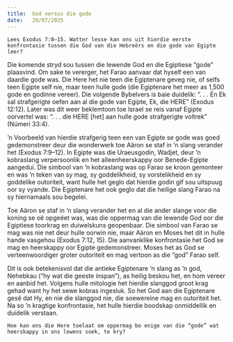 ```yaml
---
title:  God versus die gode
date:   20/07/2025
---
```


`Lees Exodus 7:8–15. Watter lesse kan ons uit hierdie eerste konfrontasie tussen die God van die Hebreërs en die gode van Egipte leer?`

Die komende stryd sou tussen die lewende God en die Egiptiese “gode” plaasvind. Om sake te vererger, het Farao aanvaar dat hyself een van daardie gode was. Die Here het nie teen die Egiptenare geveg nie, of selfs teen Egipte self nie, maar teen hulle gode (die Egiptenare het meer as 1,500 gode en godinne vereer). Die volgende Bybelvers is baie duidelik:  “. . . En Ek sal strafgerigte oefen aan al die gode van Egipte, Ek, die HERE” (Exodus 12:12). Later was dit weer beklemtoon toe Israel se reis vanaf Egipte oorvertel was: “. . . die HERE [het] aan hulle gode strafgerigte voltrek” (Númeri 33:4).

’n Voorbeeld van hierdie strafgerig teen een van Egipte se gode was goed gedemonstreer deur die wonderwerk toe Aäron se staf in ’n slang verander het (Exodus 7:9–12). In Egipte was die Uraeusgodin, Wadjet, deur ’n kobraslang verpersoonlik en het alleenheerskappy oor Benede-Egipte aangedui. Die simbool van ’n kobraslang was op Farao se kroon gemonteer en was ’n teken van sy mag, sy goddelikheid, sy vorstelikheid en sy goddelike outoriteit, want hulle het geglo dat hierdie godin gif sou uitspuug oor sy vyande. Die Egiptenare het ook geglo dat die heilige slang Farao na sy hiernamaals sou begelei.

Toe Aäron se staf in ’n slang verander het en al die ander slange voor die koning se oë opgeëet was, was die oppermag van die lewende God oor die Egiptiese toorkrag en duiwelskuns geopenbaar. Die simbool van Farao se mag was nie net deur hulle oorwin nie, maar Aäron en Moses het dit in hulle hande vasgehou (Exodus 7:12, 15). Die aanvanklike konfrontasie het God se mag en heerskappy oor Egipte gedemonstreer. Moses het as God se verteenwoordiger groter outoriteit en mag vertoon as die “god” Farao self.

Dit is ook betekenisvol dat die antieke Egiptenare ’n slang as ’n god, Nehebkau (“hy wat die geeste inspan”), as heilig beskou het, en hom vereer en aanbid het. Volgens hulle mitologie het hierdie slanggod groot krag gehad want hy het sewe kobras ingesluk. So het God aan die Egiptenare gesê dat Hy, en nie die slanggod nie, die soewereine mag en outoriteit het.  Na so ’n kragtige konfrontasie, het hulle hierdie boodskap onmiddellik en duidelik verstaan.

`Hoe kan ons die Here toelaat om oppermag bo enige van die “gode” wat heerskappy in ons lewens soek, te kry?`